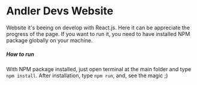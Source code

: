 <h1>Andler Devs Website</h1>

<p>Website it's beeing on develop with React.js. Here it can be appreciate the progress of the page. If you want to run it, you need to have installed NPM package globally on your machine.</p>

<h5>How to run</h5>

<p>With NPM package installed, just open terminal at the main folder and type <code>npm install</code>. After installation, type <code>npm run</code>, and, see the magic ;)</p>